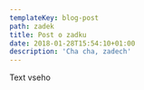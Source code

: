 ```yaml
---
templateKey: blog-post
path: zadek
title: Post o zadku
date: 2018-01-28T15:54:10+01:00
description: 'Cha cha, zadech'
---
```

Text vseho
